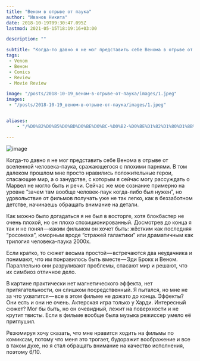```yaml
---
title: "Веном в отрыве от паука"
author: "Иванов Никита"
date: 2018-10-19T09:30:47.095Z
lastmod: 2021-05-15T18:19:16+03:00

description: ""

subtitle: "Когда-то давно я не мог представить себе Венома в отрыве от вселенной человека-паука, сражающегося с плохими парнями. В том далеком…"
tags:
 - Venom
 - Веном
 - Comics
 - Review
 - Movie Review

image: "/posts/2018-10-19_веном-в-отрыве-от-паука/images/1.jpeg" 
images:
 - "/posts/2018-10-19_веном-в-отрыве-от-паука/images/1.jpeg"


aliases:
    - "/%D0%B2%D0%B5%D0%BD%D0%BE%D0%BC-%D0%B2-%D0%BE%D1%82%D1%80%D1%8B%D0%B2%D0%B5-%D0%BE%D1%82-%D0%BF%D0%B0%D1%83%D0%BA%D0%B0-30d1708faacf"

---
```


![image](/posts/2018-10-19_веном-в-отрыве-от-паука/images/1.jpeg#layoutTextWidth)


Когда-то давно я не мог представить себе Венома в отрыве от вселенной человека-паука, сражающегося с плохими парнями. В том далеком прошлом мне просто нравились положительные герои, спасающие мир, а о занудстве, с которым я сейчас могу рассуждать о Марвел не могло быть и речи. Сейчас же мое сознание примерно на уровне “зачем там вообще человек-паук когда-либо был нужен”, но удовольствие от фильмов получать уже не так легко, как в беззаботном детстве, начинаешь обращать внимание на детали.

Как можно было догадаться я не был в восторге, хотя блокбастер не очень плохой, но он плохо спозиционированный. Досмотрев до конца я так и не понял — каким фильмом он хочет быть: жёстким как последняя “росомаха”, юморным вроде “стражей галактики” или драматичным как трилогия человека-паука 2000х.

Если кратко, то сюжет весьма простой — встречаются два неудачника и понимают, что им понравилось быть вместе — Эди Брокк и Веном. Параллельно они разруливают проблемы, спасают мир и решают, что их симбиоз отличное дело.

В картине практически нет магнетического эффекта, нет притягательности, он слишком посредственный. Я пытался, но мне не за что ухватится — все в этом фильме не дожато до конца. Эффекты? Они есть и они не очень. Актерская игра только у Харди. Интересный сюжет? Мог бы быть, но он очевидный, лежит на поверхности и не крутит твисты. Если в фильме вообще была музыка режиссер умело её приглушил.

Резюмируя хочу сказать, что мне нравится ходить на фильмы по комиксам, потому что меня это трогает, будоражит воображение и все в таком духе, но я стал обращать внимание на качество исполнения, поэтому 6/10.
